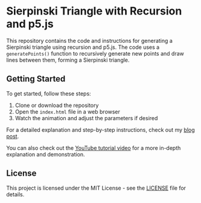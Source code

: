 # Sierpinski Triangle with Recursion and p5.js

This repository contains the code and instructions for generating a Sierpinski triangle using recursion and p5.js. The code uses a `generatePoints()` function to recursively generate new points and draw lines between them, forming a Sierpinski triangle.

## Getting Started

To get started, follow these steps:

1. Clone or download the repository
2. Open the `index.html` file in a web browser
3. Watch the animation and adjust the parameters if desired

For a detailed explanation and step-by-step instructions, check out my [blog post](https://www.example.com/sierpinski-triangle-recursion-p5js).

You can also check out the [YouTube tutorial video](https://www.youtube.com/watch?v=abc123) for a more in-depth explanation and demonstration.

## License

This project is licensed under the MIT License - see the [LICENSE](LICENSE) file for details.

